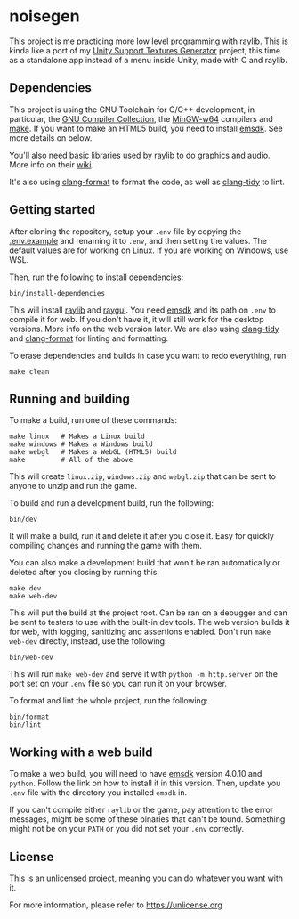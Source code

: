 # noisegen

This project is me practicing more low level programming with raylib. This is kinda like a port of my [Unity Support Textures Generator](https://github.com/eldskald/unity-support-textures-generators) project, this time as a standalone app instead of a menu inside Unity, made with C and raylib.

## Dependencies

This project is using the GNU Toolchain for C/C++ development, in particular, the [GNU Compiler Collection](https://www.gnu.org/software/gcc), the [MinGW-w64](https://www.mingw-w64.org/) compilers and [make](https://www.gnu.org/software/make). If you want to make an HTML5 build, you need to install [emsdk](https://emscripten.org/docs/getting_started/downloads.html). See more details on below.

You'll also need basic libraries used by [raylib](https://github.com/raysan5/raylib) to do graphics and audio. More info on their [wiki](https://github.com/raysan5/raylib/wiki/Working-on-GNU-Linux).

It's also using [clang-format](https://clang.llvm.org/docs/ClangFormat.html) to format the code, as well as [clang-tidy](https://clang.llvm.org/extra/clang-tidy/) to lint.

## Getting started

After cloning the repository, setup your `.env` file by copying the [.env.example](.env.example) and renaming it to `.env`, and then setting the values. The default values are for working on Linux. If you are working on Windows, use WSL.

Then, run the following to install dependencies:

```console
bin/install-dependencies
```

This will install [raylib](https://github.com/raysan5/raylib) and [raygui](https://github.com/raysan5/raygui). You need [emsdk](https://emscripten.org/docs/getting_started/downloads.html) and its path on `.env` to compile it for web. If you don't have it, it will still work for the desktop versions. More info on the web version later. We are also using [clang-tidy](https://clang.llvm.org/extra/clang-tidy/) and [clang-format](https://clang.llvm.org/docs/ClangFormat.html) for linting and formatting.

To erase dependencies and builds in case you want to redo everything, run:

```console
make clean
```

## Running and building

To make a build, run one of these commands:

```console
make linux   # Makes a Linux build
make windows # Makes a Windows build
make webgl   # Makes a WebGL (HTML5) build
make         # All of the above
```

This will create `linux.zip`, `windows.zip` and `webgl.zip` that can be sent to anyone to unzip and run the game.

To build and run a development build, run the following:

```console
bin/dev
```

It will make a build, run it and delete it after you close it. Easy for quickly compiling changes and running the game with them.

You can also make a development build that won't be ran automatically or deleted after you closing by running this:

```console
make dev
make web-dev
```

This will put the build at the project root. Can be ran on a debugger and can be sent to testers to use with the built-in dev tools. The web version builds it for web, with logging, sanitizing and assertions enabled. Don't run `make web-dev` directly, instead, use the following:

```console
bin/web-dev
```

This will run `make web-dev` and serve it with `python -m http.server` on the port set on your `.env` file so you can run it on your browser.

To format and lint the whole project, run the following:

```console
bin/format
bin/lint
```

## Working with a web build

To make a web build, you will need to have [emsdk](https://emscripten.org/docs/getting_started/downloads.html) version 4.0.10 and `python`. Follow the link on how to install it in this version. Then, update you `.env` file with the directory you installed `emsdk` in.

If you can't compile either `raylib` or the game, pay attention to the error messages, might be some of these binaries that can't be found. Something might not be on your `PATH` or you did not set your `.env` correctly.

## License

This is an unlicensed project, meaning you can do whatever you want with it.

For more information, please refer to <https://unlicense.org>
